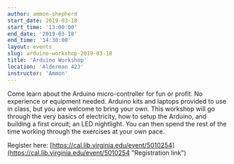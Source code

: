 ```yaml
---
author: ammon-shepherd
start_date: 2019-03-18
start_time: '13:00:00'
end_date: '2019-03-18'
end_time: '14:30:00'
layout: events
slug: arduino-workshop-2019-03-18
title: 'Arduino Workshop'
location: 'Alderman 423'
instructor: 'Ammon'
---
```

Come learn about the Arduino micro-controller for fun or profit. No experience or equipment needed. Arduino kits and laptops provided to use in class, but you are welcome to bring your own. This workshop will go through the very basics of electricity, how to setup the Arduino, and building a first circuit; an LED nightlight. You can then spend the rest of the time working through the exercises at your own pace.

Register here: [https://cal.lib.virginia.edu/event/5010254](https://cal.lib.virginia.edu/event/5010254 "Registration link")
